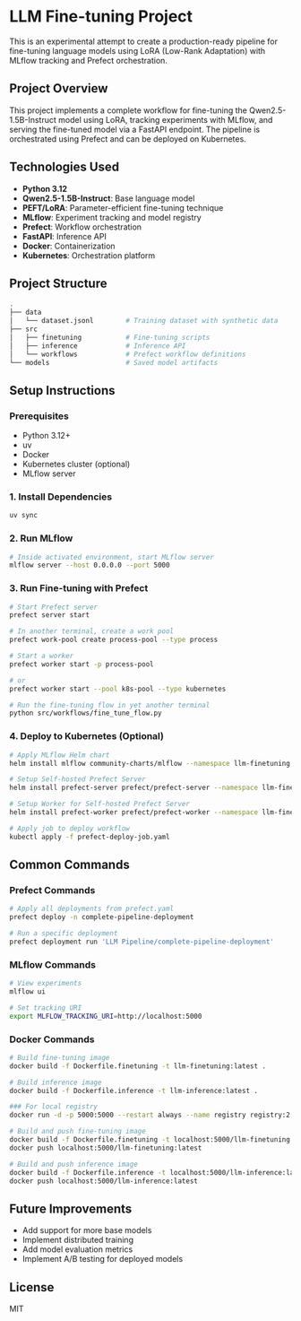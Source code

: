 # LLM Fine-tuning Project

This is an experimental attempt to create a production-ready pipeline for fine-tuning language models using LoRA (Low-Rank Adaptation) with MLflow tracking and Prefect orchestration.

## Project Overview

This project implements a complete workflow for fine-tuning the Qwen2.5-1.5B-Instruct model using LoRA, tracking experiments with MLflow, and serving the fine-tuned model via a FastAPI endpoint. The pipeline is orchestrated using Prefect and can be deployed on Kubernetes.

## Technologies Used

- **Python 3.12**
- **Qwen2.5-1.5B-Instruct**: Base language model
- **PEFT/LoRA**: Parameter-efficient fine-tuning technique
- **MLflow**: Experiment tracking and model registry
- **Prefect**: Workflow orchestration
- **FastAPI**: Inference API
- **Docker**: Containerization
- **Kubernetes**: Orchestration platform

## Project Structure

```bash
.
├── data
│   └── dataset.jsonl        # Training dataset with synthetic data
├── src
│   ├── finetuning           # Fine-tuning scripts
│   ├── inference            # Inference API
│   └── workflows            # Prefect workflow definitions
└── models                   # Saved model artifacts
```

## Setup Instructions

### Prerequisites

- Python 3.12+
- uv
- Docker
- Kubernetes cluster (optional)
- MLflow server

### 1. Install Dependencies

```bash
uv sync
```

### 2. Run MLflow

```bash
# Inside activated environment, start MLflow server
mlflow server --host 0.0.0.0 --port 5000
```

### 3. Run Fine-tuning with Prefect

```bash
# Start Prefect server
prefect server start

# In another terminal, create a work pool
prefect work-pool create process-pool --type process

# Start a worker
prefect worker start -p process-pool

# or
prefect worker start --pool k8s-pool --type kubernetes

# Run the fine-tuning flow in yet another terminal
python src/workflows/fine_tune_flow.py
```

### 4. Deploy to Kubernetes (Optional)

```bash
# Apply MLflow Helm chart
helm install mlflow community-charts/mlflow --namespace llm-finetuning --create-namespace

# Setup Self-hosted Prefect Server
helm install prefect-server prefect/prefect-server --namespace llm-finetuning

# Setup Worker for Self-hosted Prefect Server
helm install prefect-worker prefect/prefect-worker --namespace llm-finetuning -f prefect-worker-values.yaml

# Apply job to deploy workflow
kubectl apply -f prefect-deploy-job.yaml
```

## Common Commands

### Prefect Commands

```bash
# Apply all deployments from prefect.yaml
prefect deploy -n complete-pipeline-deployment

# Run a specific deployment
prefect deployment run 'LLM Pipeline/complete-pipeline-deployment'
```

### MLflow Commands

```bash
# View experiments
mlflow ui

# Set tracking URI
export MLFLOW_TRACKING_URI=http://localhost:5000
```

### Docker Commands

```bash
# Build fine-tuning image
docker build -f Dockerfile.finetuning -t llm-finetuning:latest .

# Build inference image
docker build -f Dockerfile.inference -t llm-inference:latest .

### For local registry
docker run -d -p 5000:5000 --restart always --name registry registry:2

# Build and push fine-tuning image
docker build -f Dockerfile.finetuning -t localhost:5000/llm-finetuning:latest .
docker push localhost:5000/llm-finetuning:latest

# Build and push inference image
docker build -f Dockerfile.inference -t localhost:5000/llm-inference:latest .
docker push localhost:5000/llm-inference:latest
```

## Future Improvements

- Add support for more base models
- Implement distributed training
- Add model evaluation metrics
- Implement A/B testing for deployed models

## License

MIT
